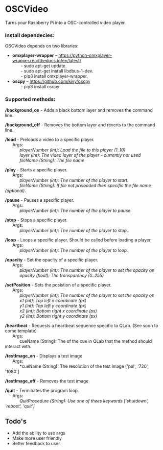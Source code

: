 # OSCVideo
Turns your Raspberry Pi into a OSC-controlled video player.  



### Install dependecies:
OSCVideo depends on two libraries:  
- **omxplayer-wrapper** – https://python-omxplayer-wrapper.readthedocs.io/en/latest/  
&nbsp;&nbsp;&nbsp;&nbsp;&nbsp;&nbsp; - sudo apt-get update.  
&nbsp;&nbsp;&nbsp;&nbsp;&nbsp;&nbsp; - sudo apt-get install libdbus-1-dev.  
&nbsp;&nbsp;&nbsp;&nbsp;&nbsp;&nbsp; - pip3 install omxplayer-wrapper.  
- **oscpy** – https://github.com/kivy/oscpy  
&nbsp;&nbsp;&nbsp;&nbsp;&nbsp;&nbsp; - pip3 install oscpy
### Supported methods:  
**/background_on** - Adds a black bottom layer and removes the command line.
  
**/background_off** - Removes the bottom layer and reverts to the command line.
  
**/load** - Preloads a video to a specific player.  
&nbsp;&nbsp;&nbsp;&nbsp;&nbsp;&nbsp;Args:  
&nbsp;&nbsp;&nbsp;&nbsp;&nbsp;&nbsp;&nbsp;&nbsp;&nbsp;&nbsp;&nbsp;&nbsp;*playerNumber (int): Load the file to this player (1..10)*  
&nbsp;&nbsp;&nbsp;&nbsp;&nbsp;&nbsp;&nbsp;&nbsp;&nbsp;&nbsp;&nbsp;&nbsp;*layer (int): The video layer of the player - currently not used*  
&nbsp;&nbsp;&nbsp;&nbsp;&nbsp;&nbsp;&nbsp;&nbsp;&nbsp;&nbsp;&nbsp;&nbsp;*fileName (String): The file name*
  
**/play** - Starts a specific player.  
&nbsp;&nbsp;&nbsp;&nbsp;&nbsp;&nbsp;Args:  
&nbsp;&nbsp;&nbsp;&nbsp;&nbsp;&nbsp;&nbsp;&nbsp;&nbsp;&nbsp;&nbsp;&nbsp;*playerNumber (int): The number of the player to start.*  
&nbsp;&nbsp;&nbsp;&nbsp;&nbsp;&nbsp;&nbsp;&nbsp;&nbsp;&nbsp;&nbsp;&nbsp;*fileName (String): If file not preloaded then specific the file name (optional)*.
   
**/pause** - Pauses a specific player.  
&nbsp;&nbsp;&nbsp;&nbsp;&nbsp;&nbsp;Args:  
&nbsp;&nbsp;&nbsp;&nbsp;&nbsp;&nbsp;&nbsp;&nbsp;&nbsp;&nbsp;&nbsp;&nbsp;*playerNumber (int): The number of the player to pause.*
  
**/stop** - Stops a specific player.  
&nbsp;&nbsp;&nbsp;&nbsp;&nbsp;&nbsp;Args:  
&nbsp;&nbsp;&nbsp;&nbsp;&nbsp;&nbsp;&nbsp;&nbsp;&nbsp;&nbsp;&nbsp;&nbsp;*playerNumber (int): The number of the player to stop.*
  
**/loop** - Loops a specific player. Should be called before loading a player  
&nbsp;&nbsp;&nbsp;&nbsp;&nbsp;&nbsp;Args:  
&nbsp;&nbsp;&nbsp;&nbsp;&nbsp;&nbsp;&nbsp;&nbsp;&nbsp;&nbsp;&nbsp;&nbsp;*playerNumber (int): The number of the player to loop.*  

**/opacity** - Set the opacity of a specific player.  
&nbsp;&nbsp;&nbsp;&nbsp;&nbsp;&nbsp;Args:  
&nbsp;&nbsp;&nbsp;&nbsp;&nbsp;&nbsp;&nbsp;&nbsp;&nbsp;&nbsp;&nbsp;&nbsp;*playerNumber (int): The number of the player to set the opacity on*  
&nbsp;&nbsp;&nbsp;&nbsp;&nbsp;&nbsp;&nbsp;&nbsp;&nbsp;&nbsp;&nbsp;&nbsp;*opacity (float): The transparency (0..255)*  

**/setPosition** - Sets the posistion of a specific player.  
&nbsp;&nbsp;&nbsp;&nbsp;&nbsp;&nbsp;Args:  
&nbsp;&nbsp;&nbsp;&nbsp;&nbsp;&nbsp;&nbsp;&nbsp;&nbsp;&nbsp;&nbsp;&nbsp;*playerNumber (int): The number of the player to set the opacity on*  
&nbsp;&nbsp;&nbsp;&nbsp;&nbsp;&nbsp;&nbsp;&nbsp;&nbsp;&nbsp;&nbsp;&nbsp;*x1 (int): Top left x coordinate (px)*  
&nbsp;&nbsp;&nbsp;&nbsp;&nbsp;&nbsp;&nbsp;&nbsp;&nbsp;&nbsp;&nbsp;&nbsp;*y1 (int): Top left y coordinate (px)*  
&nbsp;&nbsp;&nbsp;&nbsp;&nbsp;&nbsp;&nbsp;&nbsp;&nbsp;&nbsp;&nbsp;&nbsp;*x2 (int): Bottom right x coordinate (px)*  
&nbsp;&nbsp;&nbsp;&nbsp;&nbsp;&nbsp;&nbsp;&nbsp;&nbsp;&nbsp;&nbsp;&nbsp;*y2 (int): Bottom right y coordinate (px)*   

**/heartbeat** - Requests a heartbeat sequence specific to QLab. (See soon to come template)    
&nbsp;&nbsp;&nbsp;&nbsp;&nbsp;&nbsp;Args:  
&nbsp;&nbsp;&nbsp;&nbsp;&nbsp;&nbsp;&nbsp;&nbsp;&nbsp;&nbsp;&nbsp;&nbsp;cueName (String): The of the cue in QLab that the method should interact with.  

**/testImage_on** - Displays a test image    
&nbsp;&nbsp;&nbsp;&nbsp;&nbsp;&nbsp;Args:  
&nbsp;&nbsp;&nbsp;&nbsp;&nbsp;&nbsp;&nbsp;&nbsp;&nbsp;&nbsp;&nbsp;&nbsp;*cueName (String): The resolution of the test image ['pal', '720', '1080']  

**/testImage_off** - Removes the test image

**/quit** - Terminates the program loop.  
&nbsp;&nbsp;&nbsp;&nbsp;&nbsp;&nbsp;Args:  
&nbsp;&nbsp;&nbsp;&nbsp;&nbsp;&nbsp;&nbsp;&nbsp;&nbsp;&nbsp;&nbsp;&nbsp;*QuitProcedure (String): Use one of thees keywords ['shutdown', 'reboot', 'quit']*  

## Todo's
- Add the ability to use args
- Make more user friendly
- Better feedback to user